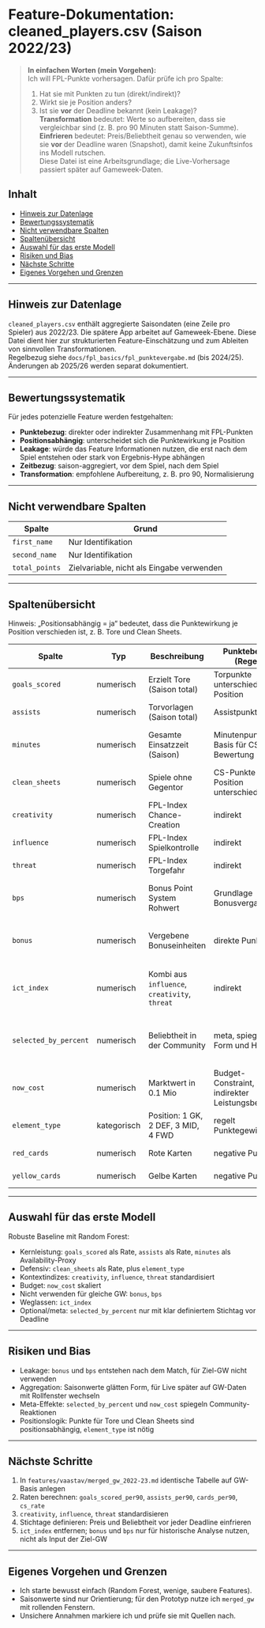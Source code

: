 # Feature-Dokumentation: cleaned_players.csv (Saison 2022/23)

> **In einfachen Worten (mein Vorgehen):**  
> Ich will FPL-Punkte vorhersagen. Dafür prüfe ich pro Spalte:  
> 1) Hat sie mit Punkten zu tun (direkt/indirekt)?  
> 2) Wirkt sie je Position anders?  
> 3) Ist sie **vor** der Deadline bekannt (kein Leakage)?  
> **Transformation** bedeutet: Werte so aufbereiten, dass sie vergleichbar sind (z. B. pro 90 Minuten statt Saison-Summe).  
> **Einfrieren** bedeutet: Preis/Beliebtheit genau so verwenden, wie sie **vor** der Deadline waren (Snapshot), damit keine Zukunftsinfos ins Modell rutschen.  
> Diese Datei ist eine Arbeitsgrundlage; die Live-Vorhersage passiert später auf Gameweek-Daten.

## Inhalt
- [Hinweis zur Datenlage](#hinweis-zur-datenlage)
- [Bewertungssystematik](#bewertungssystematik)
- [Nicht verwendbare Spalten](#nicht-verwendbare-spalten)
- [Spaltenübersicht](#spaltenübersicht)
- [Auswahl für das erste Modell](#auswahl-für-das-erste-modell)
- [Risiken und Bias](#risiken-und-bias)
- [Nächste Schritte](#nächste-schritte)
- [Eigenes Vorgehen und Grenzen](#eigenes-vorgehen-und-grenzen)

---

## Hinweis zur Datenlage
`cleaned_players.csv` enthält aggregierte Saisondaten (eine Zeile pro Spieler) aus 2022/23. Die spätere App arbeitet auf Gameweek-Ebene. Diese Datei dient hier zur strukturierten Feature-Einschätzung und zum Ableiten von sinnvollen Transformationen.  
Regelbezug siehe `docs/fpl_basics/fpl_punktevergabe.md` (bis 2024/25). Änderungen ab 2025/26 werden separat dokumentiert.

---

## Bewertungssystematik
Für jedes potenzielle Feature werden festgehalten:
- **Punktebezug**: direkter oder indirekter Zusammenhang mit FPL-Punkten  
- **Positionsabhängig**: unterscheidet sich die Punktewirkung je Position  
- **Leakage**: würde das Feature Informationen nutzen, die erst nach dem Spiel entstehen oder stark von Ergebnis-Hype abhängen  
- **Zeitbezug**: saison-aggregiert, vor dem Spiel, nach dem Spiel  
- **Transformation**: empfohlene Aufbereitung, z. B. pro 90, Normalisierung

---

## Nicht verwendbare Spalten

| Spalte         | Grund                                      |
|----------------|--------------------------------------------|
| `first_name`   | Nur Identifikation                         |
| `second_name`  | Nur Identifikation                         |
| `total_points` | Zielvariable, nicht als Eingabe verwenden  |

---

## Spaltenübersicht
Hinweis: „Positionsabhängig = ja“ bedeutet, dass die Punktewirkung je Position verschieden ist, z. B. Tore und Clean Sheets.

| Spalte                | Typ         | Beschreibung                                                 | Punktebezug (Regel)                        | Positionsabhängig | Leakage        | Zeitbezug           | Transformation / Notizen                                        |
|-----------------------|-------------|--------------------------------------------------------------|--------------------------------------------|-------------------|----------------|---------------------|-----------------------------------------------------------------|
| `goals_scored`        | numerisch   | Erzielt Tore (Saison total)                                  | Torpunkte unterschiedlich je Position      | **ja**            | nein           | saison-aggregiert   | Rate pro 90 oder Rollfenster aus `merged_gw`                    |
| `assists`             | numerisch   | Torvorlagen (Saison total)                                   | Assistpunkte                               | nein              | nein           | saison-aggregiert   | Rate pro 90 oder Rollfenster                                   |
| `minutes`             | numerisch   | Gesamte Einsatzzeit (Saison)                                 | Minutenpunkte, Basis für CS-Bewertung      | nein              | nein           | saison-aggregiert   | Anteil Einsatzzeit, Availability-Proxy                          |
| `clean_sheets`        | numerisch   | Spiele ohne Gegentor                                         | CS-Punkte je Position unterschiedlich      | **ja**            | nein           | saison-aggregiert   | CS-Rate statt absolute Zahl                                     |
| `creativity`          | numerisch   | FPL-Index Chance-Creation                                    | indirekt                                   | nein              | nein           | saison-aggregiert   | Standardisieren optional                                        |
| `influence`           | numerisch   | FPL-Index Spielkontrolle                                     | indirekt                                   | nein              | nein           | saison-aggregiert   | Standardisieren optional                                        |
| `threat`              | numerisch   | FPL-Index Torgefahr                                          | indirekt                                   | nein              | nein           | saison-aggregiert   | Standardisieren optional                                        |
| `bps`                 | numerisch   | Bonus Point System Rohwert                                   | Grundlage Bonusvergabe                     | nein              | **ja**         | **post-match**       | Nicht als Input für Vorhersagen derselben GW nutzen             |
| `bonus`               | numerisch   | Vergebene Bonuseinheiten                                     | direkte Punkte                             | nein              | **ja**         | **post-match**       | Nicht als Input für Vorhersagen derselben GW nutzen             |
| `ict_index`           | numerisch   | Kombi aus `influence`, `creativity`, `threat`                | indirekt                                   | nein              | nein           | saison-aggregiert   | Redundant, weglassen, da aus Einzelindizes ableitbar            |
| `selected_by_percent` | numerisch   | Beliebtheit in der Community                                 | meta, spiegelt Form und Hype               | nein              | potenziell     | vor dem Spiel        | Nur konservativ nutzen, Snapshot-Zeitpunkt vor Deadline fixieren |
| `now_cost`            | numerisch   | Marktwert in 0.1 Mio                                         | Budget-Constraint, indirekter Leistungsbezug | nein            | potenziell     | vor dem Spiel        | Skalieren in Mio, Preisänderungen optional als Feature          |
| `element_type`        | kategorisch | Position: 1 GK, 2 DEF, 3 MID, 4 FWD                          | regelt Punktegewichtung                     | n. a.             | nein           | zeitlos             | One-Hot oder als int belassen                                   |
| `red_cards`           | numerisch   | Rote Karten                                                  | negative Punkte                            | nein              | nein           | saison-aggregiert   | Rate pro 90 oder pro Einsatz                                    |
| `yellow_cards`        | numerisch   | Gelbe Karten                                                 | negative Punkte                            | nein              | nein           | saison-aggregiert   | Rate pro 90 oder pro Einsatz                                    |

---

## Auswahl für das erste Modell
Robuste Baseline mit Random Forest:
- Kernleistung: `goals_scored` als Rate, `assists` als Rate, `minutes` als Availability-Proxy  
- Defensiv: `clean_sheets` als Rate, plus `element_type`  
- Kontextindizes: `creativity`, `influence`, `threat` standardisiert  
- Budget: `now_cost` skaliert  
- Nicht verwenden für gleiche GW: `bonus`, `bps`  
- Weglassen: `ict_index`  
- Optional/meta: `selected_by_percent` nur mit klar definiertem Stichtag vor Deadline

---

## Risiken und Bias
- Leakage: `bonus` und `bps` entstehen nach dem Match, für Ziel-GW nicht verwenden  
- Aggregation: Saisonwerte glätten Form, für Live später auf GW-Daten mit Rollfenster wechseln  
- Meta-Effekte: `selected_by_percent` und `now_cost` spiegeln Community-Reaktionen  
- Positionslogik: Punkte für Tore und Clean Sheets sind positionsabhängig, `element_type` ist nötig

---

## Nächste Schritte
1. In `features/vaastav/merged_gw_2022-23.md` identische Tabelle auf GW-Basis anlegen  
2. Raten berechnen: `goals_scored_per90`, `assists_per90`, `cards_per90`, `cs_rate`  
3. `creativity`, `influence`, `threat` standardisieren  
4. Stichtage definieren: Preis und Beliebtheit vor jeder Deadline einfrieren  
5. `ict_index` entfernen; `bonus` und `bps` nur für historische Analyse nutzen, nicht als Input der Ziel-GW

---

## Eigenes Vorgehen und Grenzen
- Ich starte bewusst einfach (Random Forest, wenige, saubere Features).  
- Saisonwerte sind nur Orientierung; für den Prototyp nutze ich `merged_gw` mit rollenden Fenstern.  
- Unsichere Annahmen markiere ich und prüfe sie mit Quellen nach.
